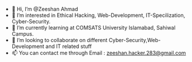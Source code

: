 - 👋 Hi, I’m @Zeeshan Ahmad
- 👀 I’m interested in Ethical Hacking, Web-Development, IT-Specilization, Cyber-Security.
- 🌱 I’m currently learning at COMSATS University Islamabad, Sahiwal Campus.
- 💞️ I’m looking to collaborate on different Cyber-Security,Web-Development and IT related stuff 
- 📫 You can contact me through Email : zeeshan.hacker.283@gmail.com
